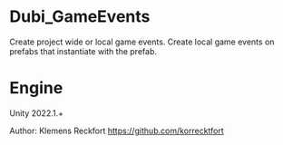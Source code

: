 # Dubi_GameEvents
Create project wide or local game events. Create local game events on prefabs that instantiate with the prefab.

# Engine
Unity 2022.1.+

Author: Klemens Reckfort https://github.com/korrecktfort
